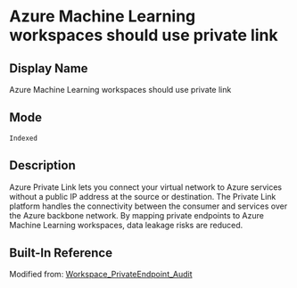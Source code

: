 # Azure Machine Learning workspaces should use private link

## Display Name

Azure Machine Learning workspaces should use private link

## Mode

`Indexed`

## Description

Azure Private Link lets you connect your virtual network to Azure services without a public IP address at the source or destination. The Private Link platform handles the connectivity between the consumer and services over the Azure backbone network. By mapping private endpoints to Azure Machine Learning workspaces, data leakage risks are reduced.

## Built-In Reference

Modified from: [Workspace_PrivateEndpoint_Audit](https://github.com/Azure/azure-policy/blob/master/built-in-policies/policyDefinitions/Machine%20Learning/Workspace_PrivateEndpoint_Audit.json)